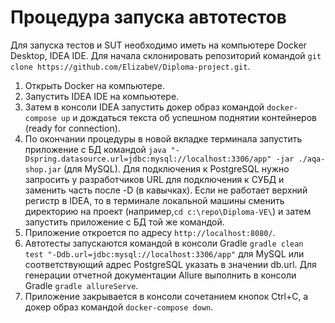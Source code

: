 # Процедура запуска автотестов
Для запуска тестов и SUT необходимо иметь на компьютере Docker Desktop, IDEA IDE.
Для начала склонировать репозиторий командой `git clone https://github.com/ElizabeV/Diploma-project.git`.

1) Открыть Docker на компьютере. 
2) Запустить IDEA IDE на компьютере.
3) Затем в консоли IDEA запустить докер образ командой `docker-compose up` и дождаться текста об успешном поднятии контейнеров (ready for connection).
4) По окончании процедуры в новой вкладке терминала запустить приложение с БД командой `java "-Dspring.datasource.url=jdbc:mysql://localhost:3306/app" -jar ./aqa-shop.jar` (для MySQL). Для подключения к
PostgreSQL нужно запросить у разработчиков URL для подключения к СУБД и заменить часть после -D (в кавычках).
Если не работает верхний регистр в IDEA, то в терминале локальной машины сменить директорию на проект (например,`cd c:\repo\Diploma-VE\`)
и затем запустить приложение с БД той же командой.
5) Приложение откроется по адресу `http://localhost:8080/`.
6) Автотесты запускаются командой в консоли Gradle `gradle clean test "-Ddb.url=jdbc:mysql://localhost:3306/app"` для MySQL или соответствующий адрес PostgreSQL указать в значении db.url.
Для генерации отчетной документации Allure выполнить в консоли Gradle `gradle allureServe`.
7) Приложение закрывается в консоли сочетанием кнопок Ctrl+C, а докер образ командой `docker-compose down`.
